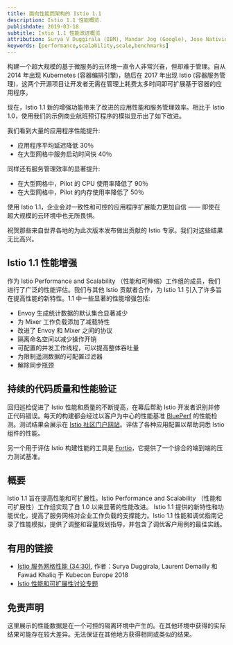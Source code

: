 ```yaml
---
title: 面向性能而架构的 Istio 1.1
description: Istio 1.1 性能概览.
publishdate: 2019-03-18
subtitle: Istio 1.1 性能改进概览
attribution: Surya V Duggirala (IBM), Mandar Jog (Google), Jose Nativio (IBM)
keywords: [performance,scalability,scale,benchmarks]
---
```


构建一个超大规模的基于微服务的云环境一直令人非常兴奋，但却难于管理。自从 2014 年出现 Kubernetes (容器编排引擎)，随后在 2017 年出现 Istio (容器服务管理)，这两个开源项目让开发者无需在管理上耗费太多时间即可扩展基于容器的应用程序。

现在，Istio 1.1 新的增强功能带来了改进的应用性能和服务管理效率。相比于 Istio 1.0，使用我们的示例商业航班预订程序的模拟显示出了如下改进。

我们看到大量的应用程序性能提升:

* 应用程序平均延迟降低 30％
* 在大型网格中服务启动时间快 40％

同样还有服务管理效率的显著提升:

* 在大型网格中，Pilot 的 CPU 使用率降低了 90％
* 在大型网格中，Pilot 的内存使用率降低了 50％

使用 Istio 1.1，企业会对一致性和可控的应用程序扩展能力更加自信 —— 即使在超大规模的云环境中也无所畏惧。

祝贺那些来自世界各地的为此次版本发布做出贡献的 Istio 专家。我们对这些结果无比高兴。

## Istio 1.1 性能增强

作为 Istio Performance and Scalability （性能和可伸缩）工作组的成员，我们进行了广泛的性能评估。我们与其他 Istio 贡献者合作，为 Istio 1.1 引入了许多旨在提高性能的新特性。1.1 中一些显著的性能增强包括:

* Envoy 生成统计数据的默认集合显著减少
* 为 Mixer 工作负载添加了减载特性
* 改进了 Envoy 和 Mixer 之间的协议
* 隔离命名空间以减少操作开销
* 可配置的并发工作线程，可以提高整体吞吐量
* 为限制遥测数据的可配置过滤器
* 解除同步瓶颈

## 持续的代码质量和性能验证

回归巡检促进了 Istio 性能和质量的不断提高，在幕后帮助 Istio 开发者识别并修正代码错误。每天的构建都会经过以客户为中心的性能基准 [BluePerf](https://github.com/blueperf/) 的性能检测。测试结果会展示在 [Istio 社区门户网站](https://ibmcloud-perf.istio.io/regpatrol/)。评估了各种应用配置以帮助洞悉 Istio 组件的性能。

另一个用于评估 Istio 构建性能的工具是 [Fortio](https://fortio.org/)，它提供了一个综合的端到端的压力测试基准。

## 概要

Istio 1.1 旨在提高性能和可扩展性。Istio Performance and Scalability （性能和可扩展性）工作组实现了自 1.0 以来显著的性能改进。
Istio 1.1 提供的新特性和功能优化，提高了服务网格对企业工作负载的支撑能力。Istio 1.1 性能和调优指南记录了性能模拟，提供了调整和容量规划指导，并包含了调优客户用例的最佳实践。

## 有用的链接

* [Istio 服务网格性能 (34:30)](https://www.youtube.com/watch?time_continue=349&v=G4F5aRFEXnU), 作者：Surya Duggirala, Laurent Demailly 和 Fawad Khaliq 于 Kubecon Europe 2018
* [Istio 性能和可扩展性讨论专题](https://discuss.istio.io/c/performance-and-scalability)

## 免责声明

这里展示的性能数据是在一个可控的隔离环境中产生的。在其他环境中获得的实际结果可能存在较大差异。无法保证在其他地方获得相同或类似的结果。
